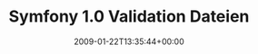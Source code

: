 ---
retweeted: false
source: <a href="http://twitter.com" rel="nofollow">Twitter Web Client</a>
entities:
  hashtags:
  - text: legacy
    indices:
    - '38'
    - '45'
  symbols: []
  user_mentions: []
  urls: []
display_text_range:
- '0'
- '45'
favorite_count: '0'
id_str: '1139024681'
truncated: false
retweet_count: '0'
id: '1139024681'
created_at: Thu Jan 22 13:35:44 +0000 2009
favorited: false
full_text: 'Symfony 1.0 Validation Dateien fixen. #legacy'
lang: nl
tags:
- legacy
- pesos:twitter
date: '2009-01-22T13:35:44+00:00'
src: https://twitter.com/bascht/status/1139024681
original_url: https://twitter.com/bascht/status/1139024681
type: twitter_tweet
text: 'Symfony 1.0 Validation Dateien fixen. #legacy'
title: 'Symfony 1.0 Validation Dateien '

---
